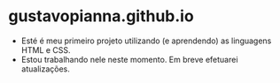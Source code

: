 # gustavopianna.github.io
- Esté é meu primeiro projeto utilizando (e aprendendo) as linguagens HTML e CSS.
- Estou trabalhando nele neste momento. Em breve efetuarei atualizações.
